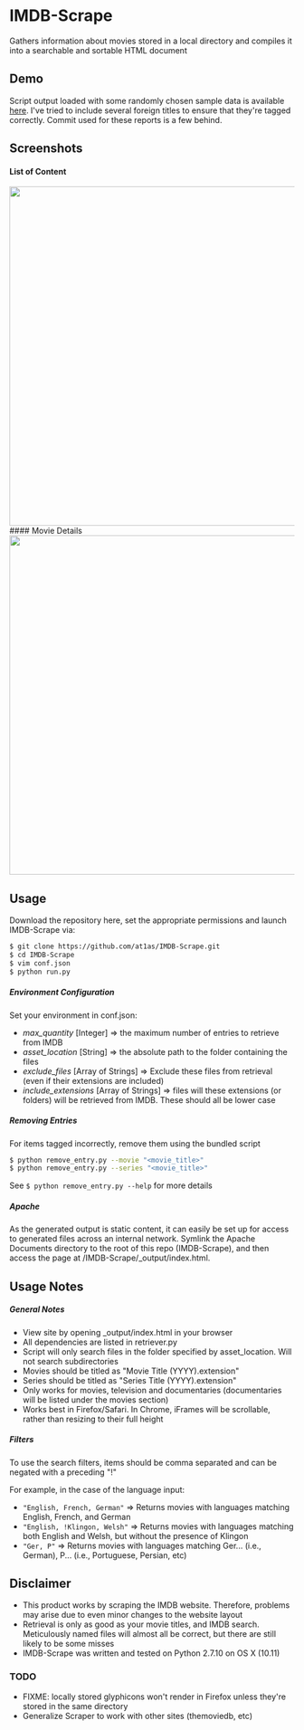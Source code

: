 # IMDB-Scrape

Gathers information about movies stored in a local directory and compiles it into a searchable and sortable HTML document

## Demo

Script output loaded with some randomly chosen sample data is available [here](http://www.jasonwillems.com/sites/mediadatabase/output/). I've tried to include several foreign titles to ensure that they're tagged correctly. Commit used for these reports is a few behind.

## Screenshots

#### List of Content
<img src="http://at1as.github.io/github_repo_assets/imdb-scrape.jpg" width="600px">
#### Movie Details
<img src="http://at1as.github.io/github_repo_assets/imdb-scrape2.jpg" width="600px">


## Usage

Download the repository here, set the appropriate permissions and launch IMDB-Scrape via:
```bash
$ git clone https://github.com/at1as/IMDB-Scrape.git
$ cd IMDB-Scrape
$ vim conf.json
$ python run.py
```

##### Environment Configuration

Set your environment in conf.json:
* *max_quantity* [Integer] => the maximum number of entries to retrieve from IMDB
* *asset_location* [String] => the absolute path to the folder containing the files
* *exclude_files* [Array of Strings] => Exclude these files from retrieval (even if their extensions are included)
* *include_extensions* [Array of Strings] => files will these extensions (or folders) will be retrieved from IMDB. These should all be lower case

##### Removing Entries

For items tagged incorrectly, remove them using the bundled script
```bash
$ python remove_entry.py --movie "<movie_title>"
$ python remove_entry.py --series "<movie_title>"
```
See `$ python remove_entry.py --help` for more details

##### Apache

As the generated output is static content, it can easily be set up for access to generated files across an internal network. Symlink the Apache Documents directory to the root of this repo (IMDB-Scrape), and then access the page at <ip>/IMDB-Scrape/_output/index.html. 


## Usage Notes

##### General Notes

* View site by opening \_output/index.html in your browser
* All dependencies are listed in retriever.py
* Script will only search files in the folder specified by asset_location. Will not search subdirectories
* Movies should be titled as "Movie Title (YYYY).extension"
* Series should be titled as "Series Title (YYYY).extension"
* Only works for movies, television and documentaries (documentaries will be listed under the movies section)
* Works best in Firefox/Safari. In Chrome, iFrames will be scrollable, rather than resizing to their full height

##### Filters

To use the search filters, items should be comma separated and can be negated with a preceding "!"

For example, in the case of the language input:

* `"English, French, German"` => Returns movies with languages matching English, French, and German
* `"English, !Klingon, Welsh"` => Returns movies with languages matching both English and Welsh, but without the presence of Klingon
* `"Ger, P"` => Returns movies with languages matching Ger... (i.e., German), P... (i.e., Portuguese, Persian, etc)


## Disclaimer
 
* This product works by scraping the IMDB website. Therefore, problems may arise due to even minor changes to the website layout
* Retrieval is only as good as your movie titles, and IMDB search. Meticulously named files will almost all be correct, but there are still likely to be some misses
* IMDB-Scrape was written and tested on Python 2.7.10 on OS X (10.11)

### TODO

* FIXME: locally stored glyphicons won't render in Firefox unless they're stored in the same directory
* Generalize Scraper to work with other sites (themoviedb, etc)

